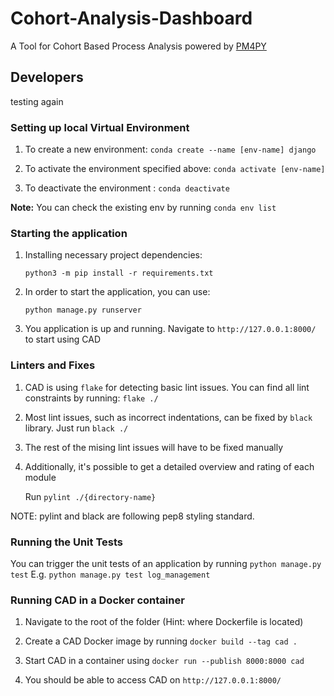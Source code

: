 # Cohort-Analysis-Dashboard

A Tool for Cohort Based Process Analysis powered by [PM4PY](https://pm4py.fit.fraunhofer.de/)

## Developers

testing again

### Setting up local Virtual Environment

1. To create a new environment: `conda create --name [env-name] django`

2. To activate the environment specified above: `conda activate [env-name]`

3. To deactivate the environment : `conda deactivate`

**Note:** You can check the existing env by running `conda env list`

### Starting the application

1. Installing necessary project dependencies:

   `python3 -m pip install -r requirements.txt`

2. In order to start the application, you can use:

   `python manage.py runserver`

3. You application is up and running. Navigate to `http://127.0.0.1:8000/` to start using CAD

### Linters and Fixes

1. CAD is using `flake` for detecting basic lint issues. You can find all lint constraints by running: `flake ./`

2. Most lint issues, such as incorrect indentations, can be fixed by `black` library. Just run `black ./`

3. The rest of the mising lint issues will have to be fixed manually

4. Additionally, it's possible to get a detailed overview and rating of each module

   Run `pylint ./{directory-name}`

NOTE: pylint and black are following pep8 styling standard.

### Running the Unit Tests

You can trigger the unit tests of an application by running `python manage.py test`
E.g. `python manage.py test log_management`

### Running CAD in a Docker container

1. Navigate to the root of the folder (Hint: where Dockerfile is located)

2. Create a CAD Docker image by running `docker build --tag cad .`

3. Start CAD in a container using `docker run --publish 8000:8000 cad`

4. You should be able to access CAD on `http://127.0.0.1:8000/`
